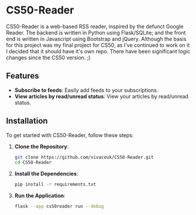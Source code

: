 # CS50-Reader

CS50-Reader is a web-based RSS reader, inspired by the defunct Google Reader. The backend is written in Python using Flask/SQLite; and the front end is written in Javascript using Bootstrap and jQuery. Although the basis for this project was my final project for CS50, as I've continued to work on it I decided that it should have it's own repo. There have been significant logic changes since the CS50 version. ;)

## Features

- **Subscribe to feeds**: Easily add feeds to your subscriptions.
- **View articles by read/unread status**: View your articles by read/unread status.

## Installation

To get started with CS50-Reader, follow these steps:

1. **Clone the Repository**:
   ```bash
   git clone https://github.com/vivaceuk/CS50-Reader.git
   cd CS50-Reader
2. **Install the Dependencies**:
   ```bash
   pip install -r requirements.txt
3. **Run the Application**:
   ```bash
   flask --app cs50reader run --debug
